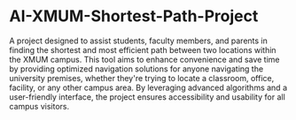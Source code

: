 # AI-XMUM-Shortest-Path-Project
A project designed to assist students, faculty members, and parents in finding the shortest and most efficient path between two locations within the XMUM campus. This tool aims to enhance convenience and save time by providing optimized navigation solutions for anyone navigating the university premises, whether they're trying to locate a classroom, office, facility, or any other campus area. By leveraging advanced algorithms and a user-friendly interface, the project ensures accessibility and usability for all campus visitors.
